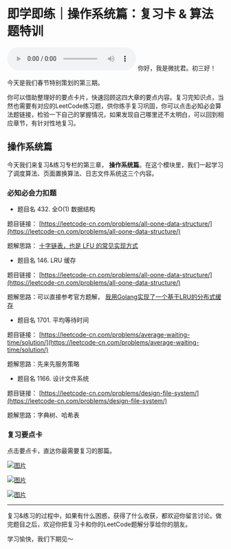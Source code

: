 # 即学即练｜操作系统篇：复习卡 & 算法题特训
<audio src='./即学即练｜操作系统篇：复习卡&算法题特训.mp3' controls></audio>
你好，我是微扰君。初三好！

今天是我们春节特别策划的第三期。

你可以借助整理好的要点卡片，快速回顾这四大章的要点内容。复习完知识点，当然也需要有对应的LeetCode练习题，供你练手复习巩固，你可以点击必知必会算法题链接，检验一下自己的掌握情况，如果发现自己哪里还不太明白，可以回到相应章节，有针对性地复习。

## 操作系统篇

今天我们来复习&练习专栏的第三章， **操作系统篇**。在这个模块里，我们一起学习了调度算法、页面置换算法、日志文件系统这三个内容。

### 必知必会力扣题

- 题目名 432\. 全O(1) 数据结构

题目链接： [https://leetcode-cn.com/problems/all-oone-data-structure/](https://leetcode-cn.com/problems/all-oone-data-structure/)

题解思路： [十字链表，也是 LFU 的常见实现方式](https://leetcode-cn.com/problems/all-oone-data-structure/solution/wei-rao-li-lun-shi-zi-lian-biao-by-wfnus-9cr9/)

- 题目名 146\. LRU 缓存

题目链接： [https://leetcode-cn.com/problems/all-oone-data-structure/](https://leetcode-cn.com/problems/all-oone-data-structure/)

题解思路：可以直接参考官方题解， [我用Golang实现了一个基于LRU的分布式缓存](http://github.com/wfnuser/burrow)

- 题目名 1701\. 平均等待时间

题目链接： [https://leetcode-cn.com/problems/average-waiting-time/solution/](https://leetcode-cn.com/problems/average-waiting-time/solution/)

题解思路：先来先服务策略

- 题目名 1166\. 设计文件系统

题目链接： [https://leetcode-cn.com/problems/design-file-system/](https://leetcode-cn.com/problems/design-file-system/)

题解思路：字典树、哈希表

### 复习要点卡

点击要点卡，直达你最需要复习的那篇。

[![图片](images/483266/4c2de65435f492804e32105187ab8f49.jpg)](https://time.geekbang.org/column/article/476869)

[![图片](images/483266/a1318d3a8edcb52ebbc46f644f299701.jpg)](https://time.geekbang.org/column/article/477414)

[![图片](images/483266/609534973955216fb5c7103596e61ff7.jpg)](https://time.geekbang.org/column/article/478396)

* * *

复习&练习的过程中，如果有什么困惑，获得了什么收获，都欢迎你留言讨论。做完题目之后，欢迎你把复习卡和你的LeetCode题解分享给你的朋友。

学习愉快，我们下期见～